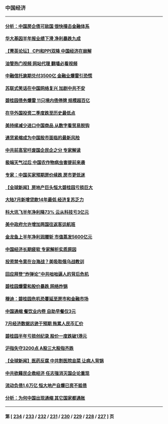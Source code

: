 ### 中国经济
---
#### [分析：中国房企债可敌国 很快撞击金融体系](../../pages/ncid283/n14052985.md?08131645) 
#### [华大基因半年报业绩下滑 净利暴跌九成](../../pages/ncid283/n14053033.md?08131645) 
#### [【菁英论坛】 CPI和PPI双降 中国经济在崩解](../../pages/ncid283/n14053002.md?08131645) 
#### [油管热门视频 网站代理 翻墙必看视频](http://138.2.39.72:81/youtube.html?epic-marker?08131645)
#### [中融信托逾期兑付3500亿 金融业爆雷引恐慌](../../pages/ncid283/n14053005.md?08131645) 
#### [苏联式笑话在中国网络复兴 加剧中共不安](../../pages/ncid283/n14053003.md?08131645) 
#### [碧桂园债务爆雷 11只境内债停牌 规模超百亿](../../pages/ncid283/n14052980.md?08131645) 
#### [在华外国投资二季度跌至历史最低点](../../pages/ncid283/n14052956.md?08131645) 
#### [美持续减少进口中国商品 从数字看贸易脱钩](../../pages/ncid283/n14052943.md?08131645) 
#### [通货紧缩成为中国股市面临的最新风险](../../pages/ncid283/n14052913.md?08131645) 
#### [中共前高官吁废国企民企之分 专家解读](../../pages/ncid283/n14052799.md?08131645) 
#### [极端天气过后 中国农作物病虫害提前来袭](../../pages/ncid283/n14052680.md?08131645) 
#### [专家：中国买家预期房价续跌 房市更低迷](../../pages/ncid283/n14052835.md?08131645) 
#### [【全球新闻】房地产巨头恒大碧桂园亏损巨大](../../pages/ncid283/n14052789.md?08131645) 
#### [大陆7月新增贷款14年最低 经济复苏乏力](../../pages/ncid283/n14052647.md?08131645) 
#### [科大讯飞半年净利降73% 云从科技亏3亿元](../../pages/ncid283/n14052608.md?08131645) 
#### [美中政府允许增加两国往返客运航班](../../pages/ncid283/n14052589.md?08131645) 
#### [金龙鱼上半年净利润腰斩 市值蒸发5600亿元](../../pages/ncid283/n14052602.md?08131645) 
#### [中国经济长期疲软 专家解析实质原因](../../pages/ncid283/n14052533.md?08131645) 
#### [投资禁令意在台海战？美吸取俄乌战教训](../../pages/ncid283/n14052520.md?08131645) 
#### [回应拜登“炸弹论”中共咄咄逼人的背后危机](../../pages/ncid283/n14052546.md?08131645) 
#### [碧桂园爆雷和股价暴跌 网络炸锅](../../pages/ncid283/n14052560.md?08131645) 
#### [穆迪：碧桂园危机恐蔓延至房市和金融市场](../../pages/ncid283/n14052465.md?08131645) 
#### [中国通缩 餐饮业内卷 自助早餐仅3元](../../pages/ncid283/n14052480.md?08131645) 
#### [7月经济数据远逊于预期 拖累人民币汇价](../../pages/ncid283/n14052374.md?08131645) 
#### [碧桂园半年亏损创纪录 股价一度跌破1港元](../../pages/ncid283/n14052248.md?08131645) 
#### [沪指失守3200点 A股三大股指齐跌](../../pages/ncid283/n14052267.md?08131645) 
#### [【全球新闻】医药反腐 中共割医院韭菜 让病人背锅](../../pages/ncid283/n14052196.md?08131645) 
#### [中共欲藉民企救经济 任志强消灭国企论重现](../../pages/ncid283/n14052194.md?08131645) 
#### [流动负债1.6万亿 恒大地产自爆已资不抵债](../../pages/ncid283/n14052148.md?08131645) 
#### [分析：为何中国出现通缩 其它国家都通胀](../../pages/ncid283/n14051841.md?08131645) 

---
#### 第 [ [234](./234.md?08131645) / [233](./233.md?08131645) / [232](./232.md?08131645) / [231](./231.md?08131645) / [230](./230.md?08131645) / [229](./229.md?08131645) / [228](./228.md?08131645) / [227](./227.md?08131645) ] 页
